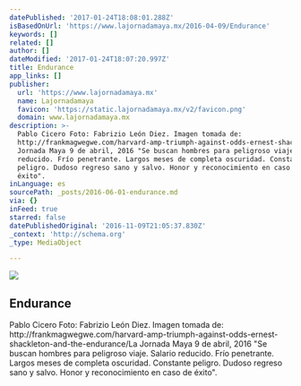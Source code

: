 ```yaml
---
datePublished: '2017-01-24T18:08:01.288Z'
isBasedOnUrl: 'https://www.lajornadamaya.mx/2016-04-09/Endurance'
keywords: []
related: []
author: []
dateModified: '2017-01-24T18:07:20.997Z'
title: Endurance
app_links: []
publisher:
  url: 'https://www.lajornadamaya.mx'
  name: Lajornadamaya
  favicon: 'https://static.lajornadamaya.mx/v2/favicon.png'
  domain: www.lajornadamaya.mx
description: >-
  Pablo Cicero Foto: Fabrizio León Diez. Imagen tomada de:
  http://frankmagwegwe.com/harvard-amp-triumph-against-odds-ernest-shackleton-and-the-endurance/La
  Jornada Maya 9 de abril, 2016 "Se buscan hombres para peligroso viaje. Salario
  reducido. Frío penetrante. Largos meses de completa oscuridad. Constante
  peligro. Dudoso regreso sano y salvo. Honor y reconocimiento en caso de
  éxito".
inLanguage: es
sourcePath: _posts/2016-06-01-endurance.md
via: {}
inFeed: true
starred: false
datePublishedOriginal: '2016-11-09T21:05:37.830Z'
_context: 'http://schema.org'
_type: MediaObject

---
```

<article style=""><img src="https://s3-us-west-2.amazonaws.com/the-grid-img/p/b2c8991db18743a56c5af745264c39c83212185a.jpg" /><h1>Endurance</h1><p>Pablo Cicero Foto: Fabrizio León Diez. Imagen tomada de: http://frankmagwegwe.com/harvard-amp-triumph-against-odds-ernest-shackleton-and-the-endurance/La Jornada Maya 9 de abril, 2016 "Se buscan hombres para peligroso viaje. Salario reducido. Frío penetrante. Largos meses de completa oscuridad. Constante peligro. Dudoso regreso sano y salvo. Honor y reconocimiento en caso de éxito".</p></article>
